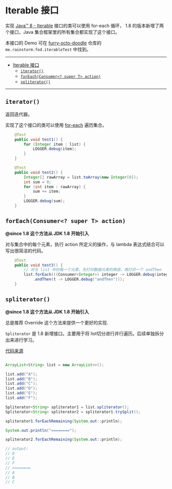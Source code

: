 # Iterable 接口

实现 [Java™  8 - Iterable][1] 接口的类可以使用 for-each 循环， 1.8 的版本新增了两个接口，Java 集合框架里的所有集合都实现了这个接口。

本接口的 Demo 可在 [furry-octo-doodle](https://github.com/c-rainstorm/furry-octo-doodle) 仓库的 `me.rainstorm.fod.iterableTest` 中找到。

---

- [Iterable 接口](#iterable-%E6%8E%A5%E5%8F%A3)
  - [`iterator()`](#iterator)
  - [`forEach(Consumer<? super T> action)`](#foreachconsumer-super-t-action)
  - [`spliterator()`](#spliterator)

---

## `iterator()`

返回迭代器。

实现了这个接口的类可以使用 [for-each][2] 遍历集合。

```java
    @Test
    public void test1() {
        for (Integer item : list) {
            LOGGER.debug(item);
        }
    }

    @Test
    public void test2() {
        Integer[] rawArray = list.toArray(new Integer[0]);
        int sum = 0;
        for (int item : rawArray) {
            sum += item;
        }
        LOGGER.debug(sum);
    }
```

## `forEach(Consumer<? super T> action)`

**@since 1.8 这个方法从 JDK 1.8 开始引入**

对与集合中的每个元素，执行 action 所定义的操作，与 lambda 表达式结合可以写出很简洁的代码。

```java
    @Test
    public void test3() {
        // 对与 list 中的每一个元素，先打印数据元素的两倍，再打印一个 andThen
        list.forEach(((Consumer<Integer>) integer -> LOGGER.debug(integer * 2))
            .andThen(t -> LOGGER.debug("andThen")));
    }
```

## `spliterator()`

**@since 1.8 这个方法从 JDK 1.8 开始引入**

总是推荐 Override 这个方法来提供一个更好的实现.

`Spliterator` 是 1.8 新增接口。主要用于将 list切分进行并行遍历。后续单独拆分出来进行学习。

[代码来源][3]

```java

ArrayList<String> list = new ArrayList<>();

list.add("A");
list.add("B");
list.add("C");
list.add("D");
list.add("E");
list.add("F");

Spliterator<String> spliterator1 = list.spliterator();
Spliterator<String> spliterator2 = spliterator1.trySplit();

spliterator1.forEachRemaining(System.out::println);

System.out.println("========");

spliterator2.forEachRemaining(System.out::println);

// output:
// D
// E
// F
// ========
// A
// B
// C
```

[1]:https://docs.oracle.com/javase/8/docs/api/java/lang/Iterable.html "Java™ Platform Standard Ed. 8 - Iterable"
[2]:https://docs.oracle.com/javase/8/docs/technotes/guides/language/foreach.html "The For-Each Loop"
[3]:https://howtodoinjava.com/java/collections/java-spliterator/ "Java Spliterator interface"
